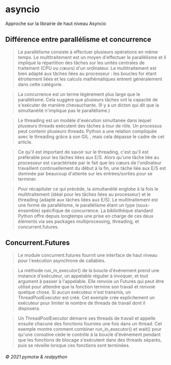 # asyncio
Approche sur la librairie de haut niveau Asyncio

## Différence entre parallélisme et concurrence

>Le parallélisme consiste à effectuer plusieurs opérations en même temps. Le multitraitement est un moyen d'effectuer le parallélisme et il implique la répartition des tâches sur les unités centrales de traitement (CPU ou cœurs) d'un ordinateur. Le multitraitement est bien adapté aux tâches liées au processeur : les boucles for étant étroitement liées et les calculs mathématiques entrent généralement dans cette catégorie.

>La concurrence est un terme légèrement plus large que le parallélisme. Cela suggère que plusieurs tâches ont la capacité de s'exécuter de manière chevauchante. (Il y a un dicton qui dit que la simultanéité n'implique pas le parallélisme.)

>Le threading est un modèle d'exécution simultanée dans lequel plusieurs threads exécutent des tâches à tour de rôle. Un processus peut contenir plusieurs threads. Python a une relation compliquée avec le threading grâce à son GIL , mais cela dépasse le cadre de cet article.

>Ce qu'il est important de savoir sur le threading, c'est qu'il est préférable pour les tâches liées aux E/S. Alors qu'une tâche liée au processeur est caractérisée par le fait que les cœurs de l'ordinateur travaillent continuellement du début à la fin, une tâche liée aux E/S est dominée par beaucoup d'attente sur les entrées/sorties pour se terminer.

>Pour récapituler ce qui précède, la simultanéité englobe à la fois le multitraitement (idéal pour les tâches liées au processeur) et le threading (adapté aux tâches liées aux E/S). Le multitraitement est une forme de parallélisme, le parallélisme étant un type (sous-ensemble) spécifique de concurrence. La bibliothèque standard Python offre depuis longtemps une prise en charge de ces deux éléments via ses packages multiprocessing, threading, et concurrent.futures.

## Concurrent.Futures
>Le module concurrent.futures fournit une interface de haut niveau pour l'exécution asynchrone de callables.

>La méthode run_in_executor() de la boucle d'événement prend une instance d'exécuteur, un appelable régulier à invoquer, et tout argument à passer à l'appelable. Elle renvoie un Futures qui peut être utilisé pour attendre que la fonction termine son travail et renvoie quelque chose. Si aucun exécuteur n'est transmis, un ThreadPoolExecutor est créé. Cet exemple crée explicitement un exécuteur pour limiter le nombre de threads de travail dont il disposera.

>Un ThreadPoolExecutor démarre ses threads de travail et appelle ensuite chacune des fonctions fournies une fois dans un thread. Cet exemple montre comment combiner run_in_executor() et wait() pour qu'une coroutine cède le contrôle à la boucle d'événement pendant que les fonctions de blocage s'exécutent dans des threads séparés, puis se réveille lorsque ces fonctions sont terminées.


###### © 2021 pymotw & realpython
